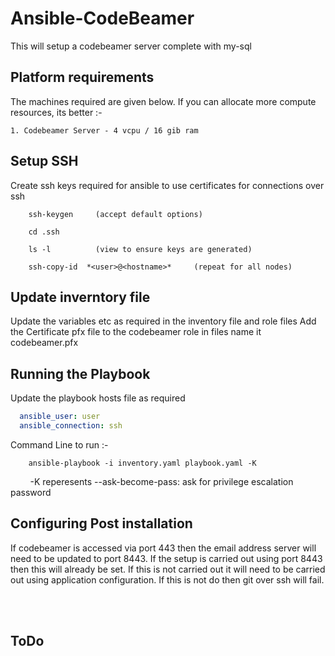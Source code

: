 # Ansible-CodeBeamer

This will setup a codebeamer server complete with my-sql

## Platform requirements
The machines required are given below. If you can allocate more compute resources, its better :-

    1. Codebeamer Server - 4 vcpu / 16 gib ram

## Setup SSH 
Create ssh keys required for ansible to use certificates for connections over ssh
```
    ssh-keygen     (accept default options)

    cd .ssh

    ls -l          (view to ensure keys are generated)

    ssh-copy-id  *<user>@<hostname>*     (repeat for all nodes)
```
## Update inverntory file

Update the variables etc as required in the inventory file and role files
Add the Certificate pfx file to the codebeamer role in files name it codebeamer.pfx

## Running the Playbook

Update the playbook hosts file as required
```yaml
  ansible_user: user
  ansible_connection: ssh
```

Command Line to run :-
```
    ansible-playbook -i inventory.yaml playbook.yaml -K 
```
&nbsp;&nbsp;&nbsp;&nbsp;&nbsp;&nbsp;&nbsp;&nbsp;-K reperesents --ask-become-pass: 
ask for privilege escalation password

## Configuring Post installation
If codebeamer is accessed via port 443 then the email address server will need to be updated to port 8443. If the setup is carried out using port 8443 then this will already be set.
If this is not carried out it will need to be carried out using application configuration. If this is not do then git over ssh will fail.

<br></br>
## ToDo
```
    
```

